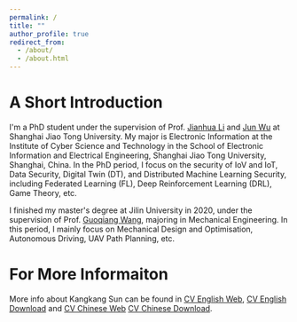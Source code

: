 ```yaml
---
permalink: /
title: ""
author_profile: true
redirect_from: 
  - /about/
  - /about.html
---
```


# A Short Introduction
I'm a PhD student under the supervision of Prof. [Jianhua Li](https://infosec.sjtu.edu.cn/TeamDetail.aspx?id=9) and [Jun Wu](https://ieeexplore.ieee.org/author/37085386269) at Shanghai Jiao Tong University. My major is Electronic Information at the Institute of Cyber Science and Technology in the School of Electronic Information and Electrical Engineering, Shanghai Jiao Tong University, Shanghai, China. In the PhD period, I focus on  the security of IoV and IoT, Data Security, Digital Twin (DT), and Distributed Machine Learning Security, including Federated Learning (FL), Deep Reinforcement Learning (DRL), Game Theory, etc.

I finished my master's degree at Jilin University in 2020, under the supervision of Prof. [Guoqiang Wang](https://teachers.jlu.edu.cn/wgq), majoring in Mechanical Engineering. In this period, I mainly focus on Mechanical Design and Optimisation, Autonomous Driving, UAV Path Planning, etc.


# For More Informaiton

More info about Kangkang Sun can be found in [CV English Web](http://kangkangsun.work/me/resources/Kangkangsun%20CV.pdf), [CV English Download](https://ghproxy.com/github.com/szpsunkk/kangkangsun/blob/master/files/Kangkangsun%20CV.pdf) and [CV Chinese Web](http://kangkangsun.work/me/resources/Kangkangsun%20CV_c.pdf) [CV Chinese Download](https://ghproxy.com/github.com/szpsunkk/kangkangsun/blob/master/files/Kangkangsun%20CV.pdf_c.pdf).

